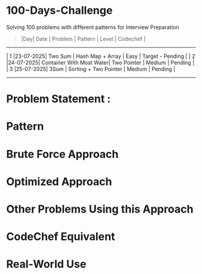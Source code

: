 # 100-Days-Challenge
Solving 100 problems with different patterns for Interview Preparation

>|Day|   Date   |    Problem    |       Pattern        |   Level   |       Codechef          |     
-----------------------------------------------------------------------------------------------------------------------------
 | 1 |23-07-2025| Two Sum       | Hash Map + Array     |   Easy    | Target - Pending        |
 | 2 |24-07-2025| Container With Most Water| Two Pointer | Medium |     Pending    |                            
 | 3 |25-07-2025| 3Sum | Sorting + Two Pointer | Medium | Pending | 

























----------------------------------------------------------------

# Problem Statement : 



# Pattern


# Brute Force Approach


# Optimized Approach


# Other Problems Using this Approach


# CodeChef Equivalent


# Real-World Use
